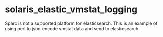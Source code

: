 # solaris_elastic_vmstat_logging

Sparc is not a supported platform for elasticsearch. This is an example of using perl to json encode vmstat data and send to elasticsearch.